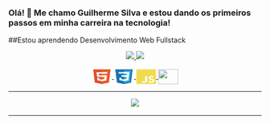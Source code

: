 ### Olá! 👋 Me chamo Guilherme Silva e estou dando os primeiros passos em minha carreira na tecnologia! 
##Estou aprendendo Desenvolvimento Web Fullstack

<div align="center">
  <a href="https://github.com/guilherme-s-silva">
  <img height="180em" src="https://github-readme-stats.vercel.app/api?username=guilherme-s-silva&show_icons=true&theme=chartreuse-dark&include_all_commits=true&count_private=true"/>
  <img height="180em" src="https://github-readme-stats.vercel.app/api/top-langs/?username=guilherme-s-silva&layout=compact&langs_count=7&theme=chartreuse-dark"/>
</div>
  
<div align="center"><br>
  <img align="center" height="30" width="40" src="https://raw.githubusercontent.com/devicons/devicon/master/icons/html5/html5-original.svg">
  <img align="center" height="30" width="40" src="https://raw.githubusercontent.com/devicons/devicon/master/icons/css3/css3-original.svg">
  <img align="center" height="30" width="40" src="https://raw.githubusercontent.com/devicons/devicon/master/icons/javascript/javascript-plain.svg">
  <img align="center" height="30" width="40" src="https://cdn.jsdelivr.net/gh/devicons/devicon/icons/nodejs/nodejs-plain.svg">
  <!-- <img align="center" height="30" width="40" src="https://raw.githubusercontent.com/devicons/devicon/master/icons/react/react-original.svg"> -->
</div>
<hr>
<div align="center"> 
    <a href="https://www.linkedin.com/in/guilherme-s-silva22/" target="_blank" style='align:center'><img src="https://img.shields.io/badge/-LinkedIn-%230077B5?style=for-the-badge&logo=linkedin&logoColor=white" target="_blank"></a><hr>

   <!-- ![Snake animation](https://github.com/guilherme-s-silva/guilherme-s-silva/blob/output/github-contribution-grid-snake.svg) -->

 </div>

<!--
**guilherme-s-silva/guilherme-s-silva** is a ✨ _special_ ✨ repository because its `README.md` (this file) appears on your GitHub profile.

Here are some ideas to get you started:

- 🔭 I’m currently working on ...
- 🌱 I’m currently learning ...
- 👯 I’m looking to collaborate on ...
- 🤔 I’m looking for help with ...
- 💬 Ask me about ...
- 📫 How to reach me: ...
- 😄 Pronouns: ...
- ⚡ Fun fact: ...
-->
